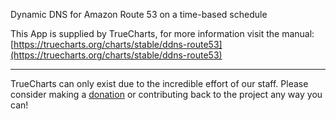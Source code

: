 Dynamic DNS for Amazon Route 53 on a time-based schedule

This App is supplied by TrueCharts, for more information visit the manual: [https://truecharts.org/charts/stable/ddns-route53](https://truecharts.org/charts/stable/ddns-route53)

---

TrueCharts can only exist due to the incredible effort of our staff.
Please consider making a [donation](https://truecharts.org/sponsor) or contributing back to the project any way you can!
